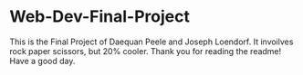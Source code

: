 # Web-Dev-Final-Project 
This is the Final Project of Daequan Peele and Joseph Loendorf. 
It invoilves rock paper scissors, but 20% cooler. 
Thank you for reading the readme! Have a good day.
